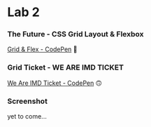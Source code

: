 # Lab 2

### The Future - CSS Grid Layout & Flexbox 
[Grid & Flex - CodePen](https://codepen.io/ismailelg1/pen/abVjBjO) 🙌

### Grid Ticket - WE ARE IMD TICKET
[We Are IMD Ticket - CodePen](https://codepen.io/ismailelg1/pen/MWOBEGx) 🙃

### Screenshot
 yet to come...